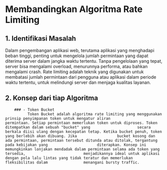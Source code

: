 # Membandingkan Algoritma Rate Limiting
## 1. Identifikasi Masalah
Dalam pengembangan aplikasi web, terutama aplikasi yang menghadapi beban tinggi, penting untuk mengelola jumlah permintaan yang dapat diterima server dalam jangka waktu tertentu. Tanpa pengelolaan yang tepat, server bisa mengalami overload, menurunnya performa, atau bahkan mengalami crash. Rate limiting adalah teknik yang digunakan untuk membatasi jumlah permintaan dari pengguna atau aplikasi dalam periode waktu tertentu, untuk melindungi server dan menjaga kualitas layanan.

## 2. Konsep dari tiap Algoritma
        ### - Token Bucket
              Token Bucket adalah algoritma rate limiting yang menggunakan prinsip penyimpanan token untuk mengatur aliran                    permintaan. Setiap permintaan memerlukan token untuk diproses. Token ditempatkan dalam sebuah "bucket" yang                     secara berkala diisi ulang dengan kecepatan tetap. Ketika bucket penuh, token yang berlebih akan dibuang. Jika                  bucket kosong dan ada permintaan, permintaan tersebut ditunda atau ditolak, tergantung pada kebijakan yang                      diterapkan. Konsep ini memungkinkan lonjakan mendadak dalam permintaan selama ada token yang tersedia,                          menjadikannya ideal untuk aplikasi dengan pola lalu lintas yang tidak teratur dan memerlukan fleksibilitas dalam                menangani bursty traffic.
               
